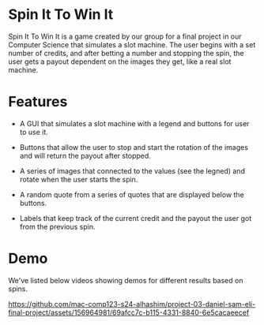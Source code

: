 # Spin It To Win It

Spin It To Win It is a game created by our group for a final project in our Computer Science that simulates a slot machine. The user begins with a set number of credits, and after betting a number and stopping the spin, the user gets a payout dependent on the images they get, like a real slot machine.

# Features

* A GUI that simulates a slot machine with a legend and buttons for user to use it.
  
* Buttons that allow the user to stop and start the rotation of the images and will return the payout after stopped.
  
* A series of images that connected to the values (see the legned) and rotate when the user starts the spin.
  
* A random quote from a series of quotes that are displayed below the buttons.
  
* Labels that keep track of the current credit and the payout the user got from the previous spin.


# Demo

We've listed below videos showing demos for different results based on spins.

https://github.com/mac-comp123-s24-alhashim/project-03-daniel-sam-eli-final-project/assets/156964981/69afcc7c-b115-4331-8840-6e5cacaeecef

